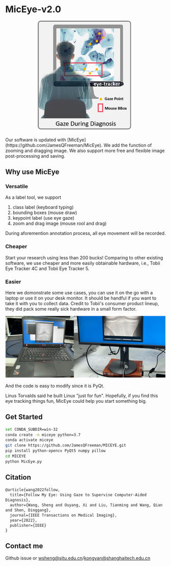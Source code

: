 # MicEye-v2.0

<p align="center">
  <img src="./img/gaze-diagnosis.png" width=300px/>
</p>
Our software is updated with [MicEye](https://github.com/JamesQFreeman/MicEye).
We add the function of zooming and dragging image. We also support more free and flexible image post-processing and saving.

## Why use MicEye

### Versatile
As a label tool, we support 

1. class label (keyboard typing)
2. bounding boxes (mouse draw)
3. keypoint label (use eye gaze)
4. zoom and drag image (mouse rool and drag)
   
During aforemention annotation process, all eye movement will be recorded.

### Cheaper
Start your research using less than 200 bucks! Comparing to other existing software, we use cheaper and more easily obtainable hardware, i.e., Tobii Eye Tracker 4C and Tobii Eye Tracker 5.

### Easier
Here we domonstrate some use cases, you can use it on the go with a laptop or use it on your desk monitor. It should be handful if you want to take it with you to collect data. Credit to Tobii's consumer product lineup, they did pack some really sick hardware in a small form factor.

![](./img/laptop_desktop.png)

And the code is easy to modify since it is PyQt.


Linus Torvalds said he built Linux "just for fun". Hopefully, if you find this eye tracking things fun, MicEye could help you start something big.

## Get Started
``` sh
set CONDA_SUBDIR=win-32 
conda create -n miceye python=3.7
conda activate miceye
git clone https://github.com/JamesQFreeman/MICEYE.git
pip install python-opencv PyQt5 numpy pillow
cd MICEYE
python MicEye.py
```
## Citation

```
@article{wang2022follow,
  title={Follow My Eye: Using Gaze to Supervise Computer-Aided Diagnosis},
  author={Wang, Sheng and Ouyang, Xi and Liu, Tianming and Wang, Qian and Shen, Dinggang},
  journal={IEEE Transactions on Medical Imaging},
  year={2022},
  publisher={IEEE}
}
```

## Contact me

Github issue or wsheng@sjtu.edu.cn/kongyan@shanghaitech.edu.cn
